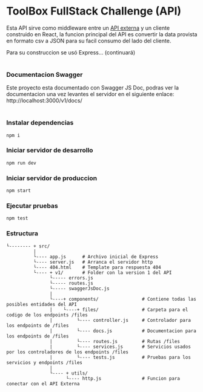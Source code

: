 # ToolBox FullStack Challenge (API)

Esta API sirve como middleware entre un [API externa](https://echo-serv.tbxnet.com/explorer/#/Secret/get_secret_file__name_) y un cliente construido en React, la funcion principal del API es convertir la data provista en formato csv a JSON para su facil consumo del lado del cliente.

Para su construccion se usó Express... (continuará)
<br>
<br>

### Documentacion Swagger
Este proyecto esta documentado con Swagger JS Doc, podras ver la documentacion una vez levantes el servidor en el siguiente enlace:       
http://localhost:3000/v1/docs/
<br>
<br>

### Instalar dependencias
```
npm i
```

### Iniciar servidor de desarrollo
```
npm run dev
```

### Iniciar servidor de produccion
```
npm start
```

### Ejecutar pruebas
```
npm test
```

### Estructura
```
└-------- + src/
          |
          └---- app.js      # Archivo inicial de Express
          └---- server.js   # Arranca el servidor http
          └---- 404.html    # Template para respuesta 404
          └---- + v1/       # Folder con la version 1 del API
                └----- errors.js
                └----- routes.js
                └----- swaggerJsDoc.js
                |
                └----+ components/                # Contiene todas las posibles entidades del API
                |    └----+ files/                # Carpeta para el codigo de los endpoints /files
                |         └---- controller.js     # Controlador para los endpoints de /files
                |         └---- docs.js           # Documentacion para los endpoints de /files
                |         └---- routes.js         # Rutas /files
                |         └---- services.js       # Servicios usados por los controladores de los endpoints /files
                |         └---- tests.js          # Pruebas para los servicios y endpoints /files
                |
                └---- + utils/
                      └---- http.js               # Funcion para conectar con el API Externa 
```
